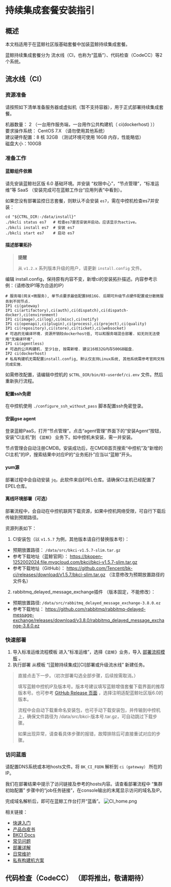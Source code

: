 # 持续集成套餐安装指引

## 概述
本文档适用于在蓝鲸社区版基础套餐中加装蓝鲸持续集成套餐。

蓝鲸持续集成套餐分为 流水线（CI，也称为“蓝盾”）、代码检查（CodeCC）等2个系统。

## 流水线（CI）
### 资源准备
请按照如下清单准备服务器或虚拟机（暂不支持容器），用于正式部署持续集成套餐。

机器数量： 2 （一台用作服务端，一台用作公共构建机（ ci(dockerhost) ））<br>
要求操作系统： CentOS 7.X （请勿使用其他系统）<br>
建议硬件配置：8 核 32GB （测试环境可使用 16GB 内存，性能略低）<br>
磁盘大小：100GB

### 准备工作
#### 蓝鲸组件依赖
请先安装蓝鲸社区版 6.0 基础环境。并安装 “权限中心”，“节点管理”，“标准运维”等 SaaS （安装完成可在蓝鲸工作台“应用列表”中看到）。

如果您没有部署监控日志套餐，则默认不会安装 `es7`，需在中控机检查es7并安装：
```
cd "${CTRL_DIR:-/data/install}"
./bkcli status es7   # 检查es7是否安装并启动。应该显示为active。
./bkcli install es7  # 安装 es7
./bkcli start es7    # 启动 es7
```
#### 描述部署拓扑
> **提醒**
>
> 从 `v1.2.x` 系列版本升级的用户，请更新 `install.config` 文件。

编辑 install.config，保持原有内容不变，新增ci的安装拓扑描述。内容参考示例：（请修改IP1等为合适的IP）
```
# 服务端(网关+微服务), 单节点要求最低配置8核16G. 后期可升级节点硬件配置或分散微服务到不同节点.
IP1 ci(gateway)
IP1 ci(artifactory),ci(auth),ci(dispatch),ci(dispatch-docker),ci(environment)
IP1 ci(image),ci(log),ci(misc),ci(notify)
IP1 ci(openapi),ci(plugin),ci(process),ci(project),ci(quality)
IP1 ci(repository),ci(store),ci(ticket),ci(websocket)
# 可选的无编译环境. 资源开销较dockerhost低, 可以和服务端混合部署. 如无则无法使用"无编译环境".
IP1 ci(agentless)
# 可选的公共构建机. 至少1台, 按需新增. 建议16核32G内存500GB磁盘.
IP2 ci(dockerhost)
# 私有构建机无需配置install.config, 默认仅支持Linux系统, 其他系统需参考官网文档完成实施.
```
 如需修改配置，请编辑中控机的 `$CTRL_DIR/bin/03-userdef/ci.env` 文件。然后重新执行流程。

#### 配置ssh免密
在中控机使用 `./configure_ssh_without_pass` 脚本配置ssh免密登录。

#### 安装gse agent
登录蓝鲸PaaS，打开“节点管理”。点击“agent管理”界面下的“安装Agent”按钮，安装“CI主机”到 《`蓝鲸`》 业务下。如中控机未安装，需一并安装。

节点管理会自动注册CMDB。安装成功后，在CMDB首页搜索“中控机”及“新增的CI主机”的IP，搜索结果中对应IP的“业务拓扑”应当以“蓝鲸”开头。

#### yum源
部署过程中会自动安装 `jq`，此软件来自EPEL仓库。请确保CI主机已经配置了EPEL仓库。

#### 离线环境部署（可选）
 部署流程中，会自动在中控机联网下载资源，如果中控机网络受限，可自行下载后传输到预期路径。 

 资源列表如下：
1. CI安装包（以 `v1.5.7` 为例，其他版本请自行替换版本号）：
  * 预期放置路径： `/data/src/bkci-v1.5.7-slim.tar.gz`
  * 参考下载地址（蓝鲸官网）： https://bkopen-1252002024.file.myqcloud.com/bkci/bkci-v1.5.7-slim.tar.gz
  * 参考下载地址（GitHub）： https://github.com/Tencent/bk-ci/releases/download/v1.5.7/bkci-slim.tar.gz （注意修改为预期放置路径的文件名）
2. rabbitmq_delayed_message_exchange插件 （版本固定，不能修改）：
 * 预期放置路径: `/data/src/rabbitmq_delayed_message_exchange-3.8.0.ez`
 * 参考下载地址： https://github.com/rabbitmq/rabbitmq-delayed-message-exchange/releases/download/v3.8.0/rabbitmq_delayed_message_exchange-3.8.0.ez

### 快速部署
1. 导入标准运维流程模板
进入“标准运维”，选择《`蓝鲸`》业务，导入 [部署流程模板](https://bkopen-1252002024.file.myqcloud.com/bkci/bk-ci-deploy-20210706.dat) 。
2. 执行部署
从模板 “[蓝鲸持续集成][CI]部署或升级流水线” 新建任务。
>直接点击下一步。（初次部署勾选全部步骤，后续按需取消。）
>
>填写蓝鲸中控机IP及版本号。版本号建议填写蓝鲸增值套餐下载界面的推荐版本号。也可参考 [GitHub Release 页面](https://github.com/Tencent/bk-ci/releases) ，选择注明适配蓝鲸社区版6.0的版本。
>
>流程中会自动下载重命名安装包，也可手动下载安装包，并传输到中控机上，确保文件路径为 /data/src/bkci-版本号.tar.gz，可自动跳过下载步骤。
>
>如果出现异常，请查看具体步骤的报错，故障排除后可直接重试对应的步骤。

### 访问蓝盾
请配置DNS系统或本地hosts文件。将 `BK_CI_FQDN` 解析到 `ci（gateway）` 所在的IP。

我们在部署结果中提示了访问链接及参考的hosts内容。请查看部署流程中 “集群初始配置” 步骤中的“job任务链接”，在console输出的末尾显示访问的域名及IP。

完成域名解析后，即可在蓝鲸工作台打开“蓝盾”。
![CI_home.png](../../assets/CI_home.png)

相关链接：
* [快速入门](../../../../持续集成平台/产品白皮书/Quickstarts/Create-your-first-pipeline.md)
* [产品白皮书](../../../../持续集成平台/产品白皮书/产品简介/README.md)
* [BKCI Docs](https://docs.bkci.net/)
* [常见问题](../../增强包维护/蓝盾/FAQ.md)
* [部署详解](./CI-V2.md)
* [日常维护](../../增强包维护/蓝盾/Maintenance.md)
* [私有构建机方案](../../增强包维护/蓝盾/Private-build-setup.md)


## 代码检查（CodeCC） （即将推出，敬请期待）


